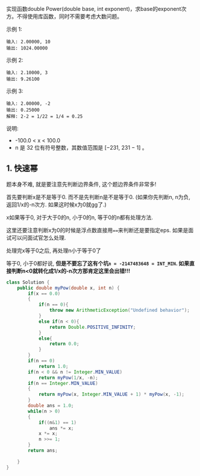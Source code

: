 实现函数double Power(double base, int exponent)，求base的exponent次方。不得使用库函数，同时不需要考虑大数问题。

 

示例 1:
```
输入: 2.00000, 10
输出: 1024.00000
```
示例 2:
```
输入: 2.10000, 3
输出: 9.26100
```
示例 3:
```
输入: 2.00000, -2
输出: 0.25000
解释: 2-2 = 1/22 = 1/4 = 0.25
```

说明:

+ -100.0 < x < 100.0
+ n 是 32 位有符号整数，其数值范围是 [−231, 231 − 1] 。

## 1. 快速幂

题本身不难, 就是要注意先判断边界条件, 这个题边界条件非常多!

首先要判断x是不是等于0. 而不是先判断n是不是等于0. (如果你先判断n, n为负, 返回1/x的-n次方. 如果这时候x为0就gg了.)

x如果等于0, 对于大于0的n, 小于0的n, 等于0的n都有处理方法.

这里还要注意判断x为0的时候是浮点数直接用`==`来判断还是要指定eps. 如果是面试可以问面试官怎么处理.

处理完x等于0之后, 再处理n小于等于0了

等于0, 小于0都好说, **但是不要忘了这有个坑`n = -2147483648 = INT_MIN`. 如果直接判断n<0就转化成1/x的-n次方那肯定这里会出错!!!**

```java
class Solution {
    public double myPow(double x, int n) {
        if(x == 0.0)
        {
            if(n == 0){
                throw new ArithmeticException("Undefined behavior");
            }
            else if(n < 0){
                return Double.POSITIVE_INFINITY;
            }
            else{
                return 0.0;
            }
        }
        if(n == 0)
            return 1.0;
        if(n < 0 && n != Integer.MIN_VALUE)
            return myPow(1/x, -n);
        if(n == Integer.MIN_VALUE)
        {
            return myPow(x, Integer.MIN_VALUE + 1) * myPow(x, -1);
        }
        double ans = 1.0;
        while(n > 0)
        {
            if((n&1) == 1)
                ans *= x;
            x *= x;
            n >>= 1;
        }
        return ans;
        
    }
}
```

